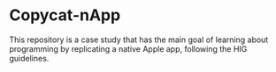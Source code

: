 # Copycat-nApp
This repository is a case study that has the main goal of learning about programming by replicating a native Apple app, following the HIG guidelines.
